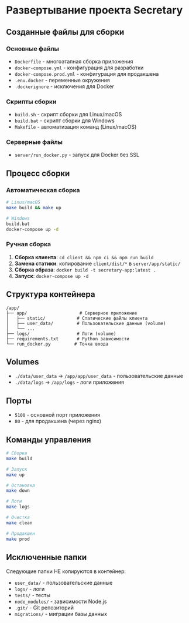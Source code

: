 # Развертывание проекта Secretary

## Созданные файлы для сборки

### Основные файлы
- `Dockerfile` - многоэтапная сборка приложения
- `docker-compose.yml` - конфигурация для разработки
- `docker-compose.prod.yml` - конфигурация для продакшена
- `.env.docker` - переменные окружения
- `.dockerignore` - исключения для Docker

### Скрипты сборки
- `build.sh` - скрипт сборки для Linux/macOS
- `build.bat` - скрипт сборки для Windows
- `Makefile` - автоматизация команд (Linux/macOS)

### Серверные файлы
- `server/run_docker.py` - запуск для Docker без SSL

## Процесс сборки

### Автоматическая сборка
```bash
# Linux/macOS
make build && make up

# Windows
build.bat
docker-compose up -d
```

### Ручная сборка
1. **Сборка клиента**: `cd client && npm ci && npm run build`
2. **Замена статики**: копирование `client/dist/*` в `server/app/static/`
3. **Сборка образа**: `docker build -t secretary-app:latest .`
4. **Запуск**: `docker-compose up -d`

## Структура контейнера

```
/app/
├── app/                    # Серверное приложение
│   ├── static/            # Статические файлы клиента
│   ├── user_data/         # Пользовательские данные (volume)
│   └── ...
├── logs/                  # Логи (volume)
├── requirements.txt       # Python зависимости
└── run_docker.py         # Точка входа
```

## Volumes
- `./data/user_data` → `/app/app/user_data` - пользовательские данные
- `./data/logs` → `/app/logs` - логи приложения

## Порты
- `5100` - основной порт приложения
- `80` - для продакшена (через nginx)

## Команды управления

```bash
# Сборка
make build

# Запуск
make up

# Остановка
make down

# Логи
make logs

# Очистка
make clean

# Продакшен
make prod
```

## Исключенные папки
Следующие папки НЕ копируются в контейнер:
- `user_data/` - пользовательские данные
- `logs/` - логи
- `tests/` - тесты
- `node_modules/` - зависимости Node.js
- `.git/` - Git репозиторий
- `migrations/` - миграции базы данных